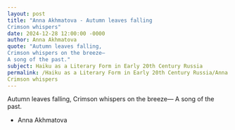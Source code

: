 ```yaml
---
layout: post
title: "Anna Akhmatova - Autumn leaves falling
Crimson whispers"
date: 2024-12-28 12:00:00 -0000
author: Anna Akhmatova
quote: "Autumn leaves falling,
Crimson whispers on the breeze—
A song of the past."
subject: Haiku as a Literary Form in Early 20th Century Russia
permalink: /Haiku as a Literary Form in Early 20th Century Russia/Anna Akhmatova/Anna Akhmatova - Autumn leaves falling
Crimson whispers
---
```


Autumn leaves falling,
Crimson whispers on the breeze—
A song of the past.

- Anna Akhmatova
